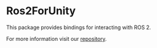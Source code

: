 # Ros2ForUnity

This package provides bindings for interacting with ROS 2.

For more information visit our [repository](https://github.com/RobotecAI/ros2-for-unity).